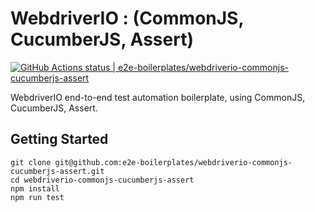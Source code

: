 # WebdriverIO : (CommonJS, CucumberJS, Assert)

[![GitHub Actions status | e2e-boilerplates/webdriverio-commonjs-cucumberjs-assert](https://github.com/e2e-boilerplates/webdriverio-commonjs-cucumberjs-assert/workflows/webdriverio-commonjs-cucumberjs-assert/badge.svg)](https://github.com/e2e-boilerplates/webdriverio-commonjs-cucumberjs-assert/actions?workflow=webdriverio-commonjs-cucumberjs-assert)

WebdriverIO end-to-end test automation boilerplate, using CommonJS, CucumberJS, Assert.

## Getting Started

    git clone git@github.com:e2e-boilerplates/webdriverio-commonjs-cucumberjs-assert.git
    cd webdriverio-commonjs-cucumberjs-assert
    npm install
    npm run test
